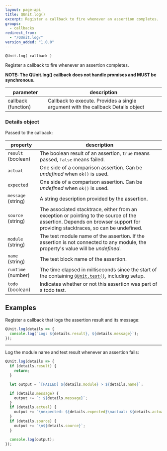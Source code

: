 ```yaml
---
layout: page-api
title: QUnit.log()
excerpt: Register a callback to fire whenever an assertion completes.
groups:
  - callbacks
redirect_from:
  - "/QUnit.log/"
version_added: "1.0.0"
---
```


`QUnit.log( callback )`

Register a callback to fire whenever an assertion completes.

**NOTE: The QUnit.log() callback does not handle promises and MUST be synchronous.**

| parameter | description |
|-----------|-------------|
| callback (function) | Callback to execute. Provides a single argument with the callback Details object |

### Details object

Passed to the callback:

| property | description |
|-----------|-------------|
| `result` (boolean) | The boolean result of an assertion, `true` means passed, `false` means failed. |
| `actual` | One side of a comparison assertion. Can be _undefined_ when `ok()` is used. |
| `expected` | One side of a comparison assertion. Can be _undefined_ when `ok()` is used. |
| `message` (string) | A string description provided by the assertion. |
| `source` (string) | The associated stacktrace, either from an exception or pointing to the source of the assertion. Depends on browser support for providing stacktraces, so can be undefined. |
| `module` (string) | The test module name of the assertion. If the assertion is not connected to any module, the property's value will be _undefined_. |
| `name` (string) | The test block name of the assertion. |
| `runtime` (number) | The time elapsed in milliseconds since the start of the containing [`QUnit.test()`](../QUnit/test.md), including setup. |
| `todo` (boolean) | Indicates whether or not this assertion was part of a todo test. |

## Examples

Register a callback that logs the assertion result and its message:

```js
QUnit.log(details => {
  console.log(`Log: ${details.result}, ${details.message}`);
});
```

---

Log the module name and test result whenever an assertion fails:

```js
QUnit.log(details => {
  if (details.result) {
    return;
  }

  let output = `[FAILED] ${details.module} > ${details.name}`;

  if (details.message) {
    output += `: ${details.message}`;
  }
  if (details.actual) {
    output += `\nexpected: ${details.expected}\nactual: ${details.actual}`;
  }
  if (details.source) {
    output += `\n${details.source}`;
  }

  console.log(output);
});
```
